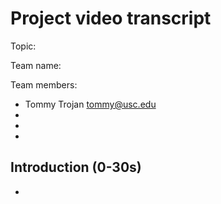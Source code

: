 # Project video transcript

Topic:

Team name:

Team members:

- Tommy Trojan <tommy@usc.edu>
- 
- 
-

## Introduction (0-30s)

- 
